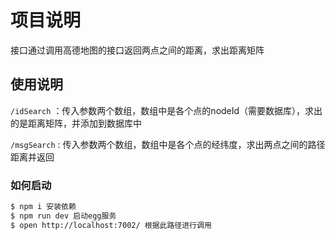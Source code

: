 # 项目说明

接口通过调用高德地图的接口返回两点之间的距离，求出距离矩阵

## 使用说明

`/idSearch` ：传入参数两个数组，数组中是各个点的nodeId（需要数据库），求出的是距离矩阵，并添加到数据库中

`/msgSearch`  : 传入参数两个数组，数组中是各个点的经纬度，求出两点之间的路径距离并返回



### 如何启动

```bash
$ npm i 安装依赖
$ npm run dev 启动egg服务
$ open http://localhost:7002/ 根据此路径进行调用
```


